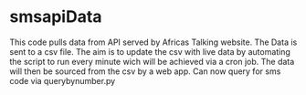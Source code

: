 # smsapiData
This code pulls data from API served by Africas Talking website. The Data is sent to a csv file. The aim is to update the csv with live data by automating the script to run every minute wich will be achieved via a cron job. The data will then be sourced from the csv by a web app.
Can now query for sms code via querybynumber.py
